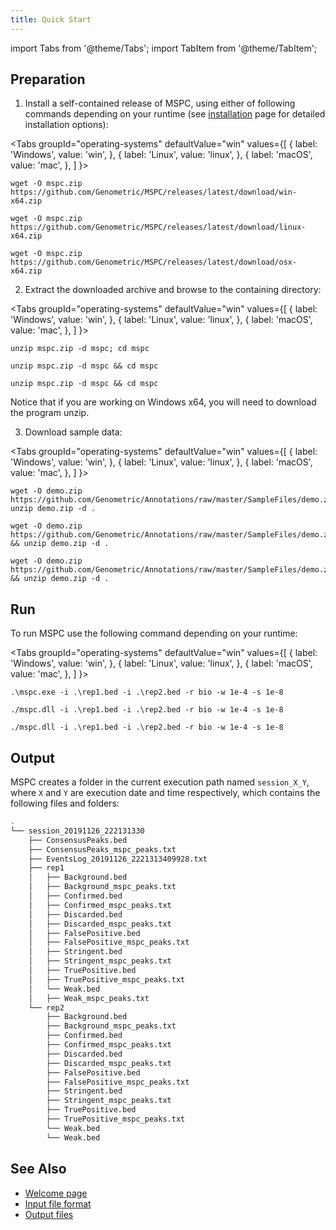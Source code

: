 ```yaml
---
title: Quick Start
---
```


import Tabs from '@theme/Tabs';
import TabItem from '@theme/TabItem';

## Preparation

1. Install a self-contained release of MSPC, using either of following commands
depending on your runtime (see [installation](installation.md) page for detailed
installation options):

<Tabs
 groupId="operating-systems"
 defaultValue="win"
 values={[
  { label: 'Windows', value: 'win', },
  { label: 'Linux', value: 'linux', },
  { label: 'macOS', value: 'mac', },
 ]
}>
 <TabItem value="win">

 ```shell
 wget -O mspc.zip https://github.com/Genometric/MSPC/releases/latest/download/win-x64.zip
 ```

 </TabItem>
 <TabItem value="linux">

 ```shell
 wget -O mspc.zip https://github.com/Genometric/MSPC/releases/latest/download/linux-x64.zip
 ```

 </TabItem>
 <TabItem value="mac">

 ```shell
 wget -O mspc.zip https://github.com/Genometric/MSPC/releases/latest/download/osx-x64.zip
 ```

 </TabItem>
</Tabs>

2. Extract the downloaded archive and browse to the containing directory:

<Tabs
 groupId="operating-systems"
 defaultValue="win"
 values={[
  { label: 'Windows', value: 'win', },
  { label: 'Linux', value: 'linux', },
  { label: 'macOS', value: 'mac', },
 ]
}>
 <TabItem value="win">

 ```shell
 unzip mspc.zip -d mspc; cd mspc
 ```

 </TabItem>
 <TabItem value="linux">

 ```shell
 unzip mspc.zip -d mspc && cd mspc
 ```

 </TabItem>
 <TabItem value="mac">

 ```shell
 unzip mspc.zip -d mspc && cd mspc
 ```

 </TabItem>
</Tabs>

   Notice that if you are working on Windows x64, you will need to download the program unzip.

3. Download sample data:

<Tabs
 groupId="operating-systems"
 defaultValue="win"
 values={[
  { label: 'Windows', value: 'win', },
  { label: 'Linux', value: 'linux', },
  { label: 'macOS', value: 'mac', },
 ]
}>
 <TabItem value="win">

 ```shell
 wget -O demo.zip https://github.com/Genometric/Annotations/raw/master/SampleFiles/demo.zip; unzip demo.zip -d .
 ```

 </TabItem>
 <TabItem value="linux">

 ```shell
 wget -O demo.zip https://github.com/Genometric/Annotations/raw/master/SampleFiles/demo.zip && unzip demo.zip -d .
 ```

 </TabItem>
 <TabItem value="mac">

 ```shell
 wget -O demo.zip https://github.com/Genometric/Annotations/raw/master/SampleFiles/demo.zip && unzip demo.zip -d .
 ```

 </TabItem>
</Tabs>

## Run

To run MSPC use the following command depending on your runtime:

<Tabs
 groupId="operating-systems"
 defaultValue="win"
 values={[
  { label: 'Windows', value: 'win', },
  { label: 'Linux', value: 'linux', },
  { label: 'macOS', value: 'mac', },
 ]
}>
 <TabItem value="win">

 ```shell
 .\mspc.exe -i .\rep1.bed -i .\rep2.bed -r bio -w 1e-4 -s 1e-8
 ```

 </TabItem>
 <TabItem value="linux">

 ```shell
 ./mspc.dll -i .\rep1.bed -i .\rep2.bed -r bio -w 1e-4 -s 1e-8
 ```

 </TabItem>
 <TabItem value="mac">

 ```shell
 ./mspc.dll -i .\rep1.bed -i .\rep2.bed -r bio -w 1e-4 -s 1e-8
 ```

 </TabItem>
</Tabs>

## Output

MSPC creates a folder in the current execution path named `session_X_Y`, where `X` and `Y` are execution date and time respectively, which contains the following files and folders:

```bash
.
└── session_20191126_222131330
    ├── ConsensusPeaks.bed
	├── ConsensusPeaks_mspc_peaks.txt
	├── EventsLog_20191126_2221313409928.txt
    ├── rep1
    │   ├── Background.bed
    │   ├── Background_mspc_peaks.txt
    │   ├── Confirmed.bed
    │   ├── Confirmed_mspc_peaks.txt
    │   ├── Discarded.bed
    │   ├── Discarded_mspc_peaks.txt
    │   ├── FalsePositive.bed
    │   ├── FalsePositive_mspc_peaks.txt
    │   ├── Stringent.bed
    │   ├── Stringent_mspc_peaks.txt
    │   ├── TruePositive.bed
    │   ├── TruePositive_mspc_peaks.txt
    │   └── Weak.bed
    │   ├── Weak_mspc_peaks.txt
    └── rep2
        ├── Background.bed
        ├── Background_mspc_peaks.txt
        ├── Confirmed.bed
        ├── Confirmed_mspc_peaks.txt
        ├── Discarded.bed
        ├── Discarded_mspc_peaks.txt
        ├── FalsePositive.bed
        ├── FalsePositive_mspc_peaks.txt
        ├── Stringent.bed
        ├── Stringent_mspc_peaks.txt
        ├── TruePositive.bed
        ├── TruePositive_mspc_peaks.txt
        └── Weak.bed
        └── Weak.bed
```

## See Also

- [Welcome page](welcome.md)
- [Input file format](cli/input.md)
- [Output files](cli/output.md)
